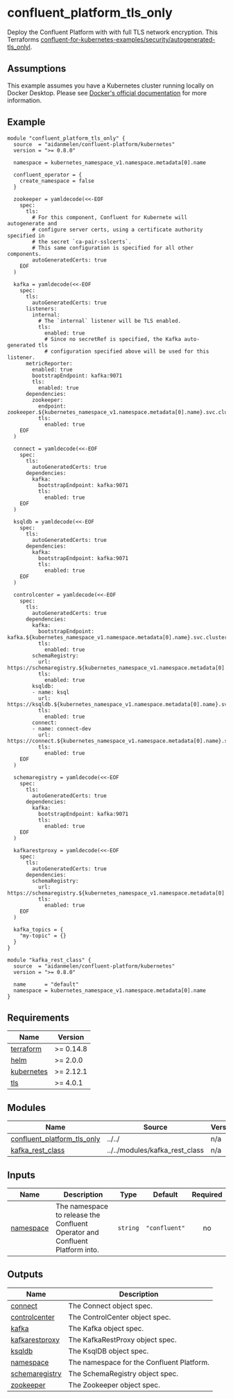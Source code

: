 # confluent_platform_tls_only

Deploy the Confluent Platform with with full TLS network encryption. This Terraforms [confluent-for-kubernetes-examples/security/autogenerated-tls_onlyl](https://github.com/confluentinc/confluent-kubernetes-examples/tree/master/security/autogenerated-tls_only).

## Assumptions

This example assumes you have a Kubernetes cluster running locally on Docker Desktop. Please see [Docker's official documentation](https://docs.docker.com/desktop/kubernetes/) for more information.

<!-- BEGINNING OF PRE-COMMIT-TERRAFORM DOCS HOOK -->

## Example

```hcl
module "confluent_platform_tls_only" {
  source  = "aidanmelen/confluent-platform/kubernetes"
  version = ">= 0.8.0"

  namespace = kubernetes_namespace_v1.namespace.metadata[0].name

  confluent_operator = {
    create_namespace = false
  }

  zookeeper = yamldecode(<<-EOF
    spec:
      tls:
        # For this component, Confluent for Kubernete will autogenerate and
        # configure server certs, using a certificate authority specified in
        # the secret `ca-pair-sslcerts`.
        # This same configuration is specified for all other components.
        autoGeneratedCerts: true
    EOF
  )

  kafka = yamldecode(<<-EOF
    spec:
      tls:
        autoGeneratedCerts: true
      listeners:
        internal:
          # The `internal` listener will be TLS enabled.
          tls:
            enabled: true
            # Since no secretRef is specified, the Kafka auto-generated tls
            # configuration specified above will be used for this listener.
      metricReporter:
        enabled: true
        bootstrapEndpoint: kafka:9071
        tls:
          enabled: true
      dependencies:
        zookeeper:
          endpoint: zookeeper.${kubernetes_namespace_v1.namespace.metadata[0].name}.svc.cluster.local:2182
          tls:
            enabled: true
    EOF
  )

  connect = yamldecode(<<-EOF
    spec:
      tls:
        autoGeneratedCerts: true
      dependencies:
        kafka:
          bootstrapEndpoint: kafka:9071
          tls:
            enabled: true
    EOF
  )

  ksqldb = yamldecode(<<-EOF
    spec:
      tls:
        autoGeneratedCerts: true
      dependencies:
        kafka:
          bootstrapEndpoint: kafka:9071
          tls:
            enabled: true
    EOF
  )

  controlcenter = yamldecode(<<-EOF
    spec:
      tls:
        autoGeneratedCerts: true
      dependencies:
        kafka:
          bootstrapEndpoint: kafka.${kubernetes_namespace_v1.namespace.metadata[0].name}.svc.cluster.local:9071
          tls:
            enabled: true
        schemaRegistry:
          url: https://schemaregistry.${kubernetes_namespace_v1.namespace.metadata[0].name}.svc.cluster.local:8081
          tls:
            enabled: true
        ksqldb:
        - name: ksql
          url: https://ksqldb.${kubernetes_namespace_v1.namespace.metadata[0].name}.svc.cluster.local:8088
          tls:
            enabled: true
        connect:
        - name: connect-dev
          url:  https://connect.${kubernetes_namespace_v1.namespace.metadata[0].name}.svc.cluster.local:8083
          tls:
            enabled: true
    EOF
  )

  schemaregistry = yamldecode(<<-EOF
    spec:
      tls:
        autoGeneratedCerts: true
      dependencies:
        kafka:
          bootstrapEndpoint: kafka:9071
          tls:
            enabled: true
    EOF
  )

  kafkarestproxy = yamldecode(<<-EOF
    spec:
      tls:
        autoGeneratedCerts: true
      dependencies:
        schemaRegistry:
          url: https://schemaregistry.${kubernetes_namespace_v1.namespace.metadata[0].name}.svc.cluster.local:8081
          tls:
            enabled: true
    EOF
  )

  kafka_topics = {
    "my-topic" = {}
  }
}

module "kafka_rest_class" {
  source  = "aidanmelen/confluent-platform/kubernetes"
  version = ">= 0.8.0"

  name      = "default"
  namespace = kubernetes_namespace_v1.namespace.metadata[0].name
}
```

## Requirements

| Name | Version |
|------|---------|
| <a name="requirement_terraform"></a> [terraform](#requirement\_terraform) | >= 0.14.8 |
| <a name="requirement_helm"></a> [helm](#requirement\_helm) | >= 2.0.0 |
| <a name="requirement_kubernetes"></a> [kubernetes](#requirement\_kubernetes) | >= 2.12.1 |
| <a name="requirement_tls"></a> [tls](#requirement\_tls) | >= 4.0.1 |
## Modules

| Name | Source | Version |
|------|--------|---------|
| <a name="module_confluent_platform_tls_only"></a> [confluent\_platform\_tls\_only](#module\_confluent\_platform\_tls\_only) | ../../ | n/a |
| <a name="module_kafka_rest_class"></a> [kafka\_rest\_class](#module\_kafka\_rest\_class) | ../../modules/kafka_rest_class | n/a |
## Inputs

| Name | Description | Type | Default | Required |
|------|-------------|------|---------|:--------:|
| <a name="input_namespace"></a> [namespace](#input\_namespace) | The namespace to release the Confluent Operator and Confluent Platform into. | `string` | `"confluent"` | no |
## Outputs

| Name | Description |
|------|-------------|
| <a name="output_connect"></a> [connect](#output\_connect) | The Connect object spec. |
| <a name="output_controlcenter"></a> [controlcenter](#output\_controlcenter) | The ControlCenter object spec. |
| <a name="output_kafka"></a> [kafka](#output\_kafka) | The Kafka object spec. |
| <a name="output_kafkarestproxy"></a> [kafkarestproxy](#output\_kafkarestproxy) | The KafkaRestProxy object spec. |
| <a name="output_ksqldb"></a> [ksqldb](#output\_ksqldb) | The KsqlDB object spec. |
| <a name="output_namespace"></a> [namespace](#output\_namespace) | The namespace for the Confluent Platform. |
| <a name="output_schemaregistry"></a> [schemaregistry](#output\_schemaregistry) | The SchemaRegistry object spec. |
| <a name="output_zookeeper"></a> [zookeeper](#output\_zookeeper) | The Zookeeper object spec. |
<!-- END OF PRE-COMMIT-TERRAFORM DOCS HOOK -->
